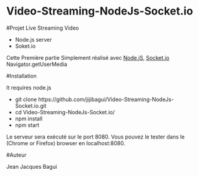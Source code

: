 # Video-Streaming-NodeJs-Socket.io

#Projet Live Streaming Video 

<ul>
<li>Node.js server</li>
<li>Soket.io</li>
</ul>
Cette Première partie Simplement réalisé avec <a href="https://nodejs.org">Node.jS</a>, <a href="http://socket.io/">Socket.io</a>
Navigator.getUserMedia


#Installation

It requires node.js
<ul>
<li>git clone https://github.com/jijibagui/Video-Streaming-NodeJs-Socket.io.git</li>
<li>cd Video-Streaming-NodeJs-Socket.io/</li>
<li>npm install</li>
<li>npm start</li>
</ul>
Le serveur sera exécuté sur le port 8080. Vous pouvez le tester dans le (Chrome or Firefox) browser en localhost:8080.

#Auteur

Jean Jacques Bagui
